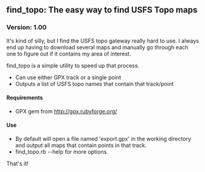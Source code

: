 ## find_topo: The easy way to find USFS Topo maps
### Version: 1.00

It's kind of silly, but I find the USFS topo gateway really hard to
use. I always end up having to download several maps and manually go
through each one to figure out if it contains my area of interest.

find_topo is a simple utility to speed up that process.

- Can use either GPX track or a single point
- Outputs a list of USFS topo names that contain that track/point

#### Requirements

- GPX gem from http://gpx.rubyforge.org/

#### Use

- By default will open a file named 'export.gpx' in the working
  directory and output all maps that contain points in that track.
- find_topo.rb --help for more options.

That's it!
